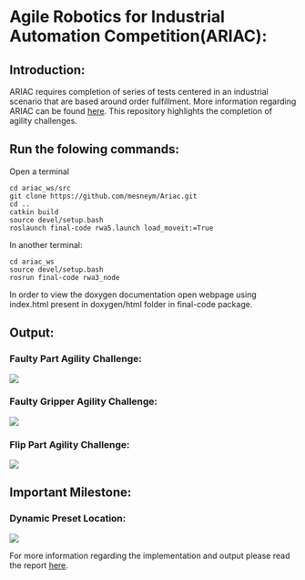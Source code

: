 # Agile Robotics for Industrial Automation Competition(ARIAC):
## Introduction:
ARIAC requires completion of series of tests centered in an industrial scenario that are based around order fulfillment. More information regarding ARIAC can be found [here](https://github.com/usnistgov/ARIAC/blob/master/wiki/documentation/documentation.md). This repository highlights the completion of agility challenges.


## Run the folowing commands:
Open a terminal
```
cd ariac_ws/src
git clone https://github.com/mesneym/Ariac.git
cd ..
catkin build
source devel/setup.bash
roslaunch final-code rwa5.launch load_moveit:=True
```

In another terminal:
```
cd ariac_ws
source devel/setup.bash
rosrun final-code rwa3_node
```
In order to view the doxygen documentation open webpage using index.html present in doxygen/html folder in final-code package.

## Output:
### Faulty Part Agility Challenge:
![](gif/faulty_part.gif)


### Faulty Gripper Agility Challenge:
![](gif/faulty-gripper.gif)

### Flip Part Agility Challenge:
![](gif/flip-part.gif)

## Important Milestone:
### Dynamic Preset Location:
![](gif/dynamic_preset.gif)

For more information regarding the implementation and output please read the report [here](https://github.com/mesneym/Ariac/blob/master/report/Report.pdf).